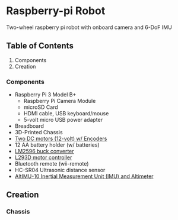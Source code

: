 # Raspberry-pi Robot
Two-wheel raspberry pi robot with onboard camera and 6-DoF IMU

## Table of Contents
 
1. Components
2. Creation
  
### Components
- Raspberry Pi 3 Model B+
  - Raspberry Pi Camera Module
  - microSD Card
  - HDMI cable, USB keyboard/mouse
  - 5-volt micro USB power adapter
- Breadboard
- 3D-Printed Chassis
- [Two DC motors (12-volt) w/ Encoders](https://www.pololu.com/product/3052/)
- 12 AA battery holder (w/ batteries)
- [LM2596 buck converter](https://tinyurl.com/y362cs4d/)
- [L293D motor controller](https://tinyurl.com/y3dsmn47/)
- Bluetooth remote (wii-remote)
- HC-SR04 Ultrasonic distance sensor
- [AltIMU-10 Inertial Measurement Unit (IMU) and Altimeter](https://www.pololu.com/product/2739/)

## Creation

### Chassis
